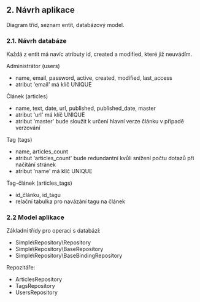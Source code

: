 ## 2. Návrh aplikace

Diagram tříd, seznam entit, databázový model.

### 2.1. Návrh databáze

Každá z entit má navíc atributy id, created a modified, které již neuvádím.

Administrátor (users)
- name, email, password, active, created, modified, last_access
- atribut 'email' má klíč UNIQUE

Článek (articles)
- name, text, date, url, published, published_date, master
- atribut 'url' má klíč UNIQUE
- atribut 'master' bude sloužit k určení hlavní verze článku v případě verzování

Tag (tags)
- name, articles_count
- atribut 'articles_count' bude redundantní kvůli snížení počtu dotazů při načítání stránek
- atribut 'name' má klíč UNIQUE

Tag-článek (articles_tags)
- id_článku, id_tagu
- relační tabulka pro navázání tagu na článek

### 2.2 Model aplikace

Základní třídy pro operaci s databází:
- Simple\Repository\Repository
- Simple\Repository\BaseRepository
- Simple\Repository\BaseBindingRepository

Repozitáře:
- ArticlesRepository
- TagsRepository
- UsersRepository

